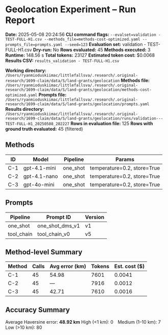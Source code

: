 # Geolocation Experiment – Run Report

**Date:** 2025-05-08 20:24:56
**CLI command flags:** `--evalset=validation - TEST-FULL-H1.csv --methods_file=methods-cost-optimized.yaml --prompts_file=prompts.yaml --seed=123`
**Evaluation set:** validation - TEST-FULL-H1.csv
**Dry-run:** No
**Rows evaluated:** 45
**Methods executed:** 3
**Runtime:** 148.56 s
**Total tokens:** 23127
**Estimated token cost:** $0.0068
**Results CSV:** `results_validation - TEST-FULL-H1.csv`

**Working directory:** `/Users/ryanmioduskiimac/littlefallsva/.research/.original-research/1699-claim/data/S/land-grants/geolocation`
**Methods file:** `/Users/ryanmioduskiimac/littlefallsva/.research/.original-research/1699-claim/data/S/land-grants/geolocation/methods-cost-optimized.yaml`
**Prompts file:** `/Users/ryanmioduskiimac/littlefallsva/.research/.original-research/1699-claim/data/S/land-grants/geolocation/prompts.yaml`
**Results directory:** `/Users/ryanmioduskiimac/littlefallsva/.research/.original-research/1699-claim/data/S/land-grants/geolocation/runs/validation---TEST-FULL-H1_20250508_202227`
**Rows in evaluation file:** 125
**Rows with ground truth evaluated:** 45 (filtered)

## Methods
| ID | Model | Pipeline | Params |
|---|---|---|---|
| C-1 | gpt-4.1-mini | one_shot | temperature=0.2, store=True |
| C-2 | gpt-4.1-nano | one_shot | temperature=0.2, store=True |
| C-3 | gpt-4o-mini | one_shot | temperature=0.2, store=True |

## Prompts
| Pipeline | Prompt ID | Version |
|---|---|---|
| one_shot | one_shot_dms_v1 | v1 |
| tool_chain | tool_chain_v0 | v5 |

## Method-level Summary
| Method | Calls | Avg error (km) | Tokens | Est. cost ($) |
|---|---|---|---|---|
| C-1 | 45 | 54.98 | 7601 | 0.0041 |
| C-2 | 45 | — | 7916 | 0.0012 |
| C-3 | 45 | 42.71 | 7610 | 0.0016 |

## Accuracy Summary
Average Haversine error: **48.92 km**
High (<1 km): 0 Medium (1–10 km): 7 Low (>10 km): 80